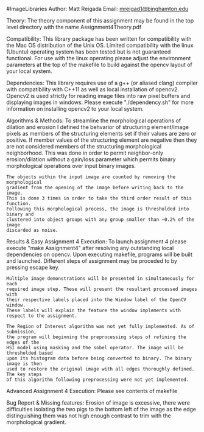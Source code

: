 #ImageLibraries
Author: Matt Reigada
Email:  mreigad1@binghamton.edu

Theory:
	The theory component of this assignment may be found in the top level directory
	with the name Assignment4Theory.pdf

Compatibility:
	This library package has been written for compatibility with the Mac OS
	distribution of the Unix OS. Limited compatibility with the linux (Ubuntu)
	operating system has been tested but is not guaranteed functional. For use
	with the linux operating please adjust the environment parameters at the
	top of the makefile to build against the opencv layout of your local system.

Dependencies:
	This library requires use of a g++ (or aliased clang) compiler with
	compatibility with C++11 as well as local installation of opencv2.
	Opencv2 is used strictly for reading image files into raw pixel buffers
	and displaying images in windows. Please execute "./dependency.sh" for
	more information on installing opencv2 to your local system.

Algorithms & Methods:
	To streamline the morphological operations of dilation and erosion I defined
	the behvarior of structuring element/image pixels as members of the structuring
	elements set if their values are zero or positive. If member values of the
	structuring element are negative then they are not considered members of the
	structuring morphological neighborhood. This was done in order to permit
	neighbor-only erosion/dilation without a gain/loss parameter which permits
	binary morphological operations over input binary images.

	The objects within the input image are counted by removing the morphological
	gradient from the opening of the image before writing back to the image.
	This is done 3 times in order to take the third order result of this function.
	Following this morphological process, the image is thresholded into binary and
	clustered into object groups with any group smaller than ~0.2% of the image
	discarded as noise.

Results & Easy Assignment 4 Execution:
	To launch assignment 4 please execute "make Assignment4" after resolving
	any outstanding local dependencies on opencv. Upon executing makefile,
	programs will be built and launched. Different steps of assignment may
	be proceded to by pressing escape key.

	Multiple image demonstrations will be presented in simultaneously for each
	required image step. These will present the resultant processed images with
	their respective labels placed into the Window label of the OpenCV window.
	These labels will explain the feature the window implements with
	respect to the assignment.

	The Region of Interest algorithm was not yet fully implemented. As of submission,
	the program will beginning the preprocessing steps of refining the edges of the 
	HSI model using masking and the sobel operator. The image will be thresholded based
	upon its histogram data before being converted to binary. The binary image is then
	used to	restore the original image with all edges thoroughly defined. The key steps
	of this algorithm following preprocessing were not yet implemented.

Advanced Assignment 4 Execution:
	Please see contents of makefile

Bug Report & Missing features:
	Erosion of image is excessive, there were difficulties isolating the two pigs to the
	bottom left of the image as the edge distinguishing them was not high enough contrast
	to trim with the morphological gradient.